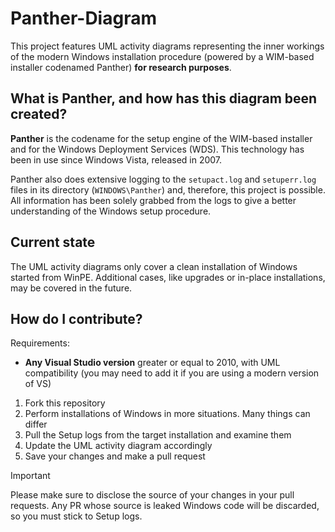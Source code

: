 # Panther-Diagram

This project features UML activity diagrams representing the inner workings of the modern Windows installation procedure (powered by a WIM-based installer codenamed Panther) **for research purposes**.

## What is Panther, and how has this diagram been created?

**Panther** is the codename for the setup engine of the WIM-based installer and for the Windows Deployment Services (WDS). This technology has been in use since Windows Vista, released in 2007.

Panther also does extensive logging to the `setupact.log` and `setuperr.log` files in its directory (`WINDOWS\Panther`) and, therefore, this project is possible. All information has been solely grabbed from the logs to give a better understanding of the Windows setup procedure.

## Current state

The UML activity diagrams only cover a clean installation of Windows started from WinPE. Additional cases, like upgrades or in-place installations, may be covered in the future.

## How do I contribute?

Requirements:

- **Any Visual Studio version** greater or equal to 2010, with UML compatibility (you may need to add it if you are using a modern version of VS)

1. Fork this repository
2. Perform installations of Windows in more situations. Many things can differ
3. Pull the Setup logs from the target installation and examine them
4. Update the UML activity diagram accordingly
5. Save your changes and make a pull request

> [!IMPORTANT]
> Please make sure to disclose the source of your changes in your pull requests. Any PR whose source is leaked Windows code will be discarded, so you must stick to Setup logs.